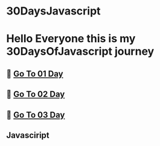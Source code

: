 # 30DaysJavascript
# Hello Everyone this is my 30DaysOfJavascript journey

## 🚀  [Go To 01 Day ](https://github.com/tskoca/30DaysJavascript/tree/main/01Day) 
## 🚀  [Go To 02 Day ](https://github.com/tskoca/30DaysJavascript/tree/main/02Day) 
## 🚀  [Go To 03 Day ](https://github.com/tskoca/30DaysJavascript/tree/main/03Day) 
## Javasciript
